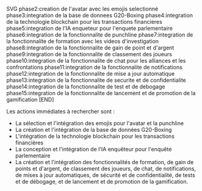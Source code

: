 SVG
phase2:creation de l'avatar avec les emojis selectionné
phase3:integration de la base de donnees G20-Boxing
phase4:integration de la technologie blockchain pour les transactions financieres
phase5:integration de l'IA enqueteur pour l'enquete parlementaire
phase6:integration de la fonctionnalite de punchline
phase7:integration de la fonctionnalite de formation avec les videos d'investigation
phase8:integration de la fonctionnalite de gain de point et d'argent
phase9:integration de la fonctionnalite de classement des joueurs
phase10:integration de la fonctionnalite de chat pour les alliances et les confrontations
phase11:integration de la fonctionnalite de notifications
phase12:integration de la fonctionnalite de mise a jour automatique
phase13:integration de la fonctionnalite de securite et de confidentialite
phase14:integration de la fonctionnalite de test et de debogage
phase15:integration de la fonctionnalite de lancement et de promotion de la gamification
[END]

Les actions immédiates à rechercher sont :

* La sélection et l'intégration des emojis pour l'avatar et la punchline
* La création et l'intégration de la base de données G20-Boxing
* L'intégration de la technologie blockchain pour les transactions financières
* La conception et l'intégration de l'IA enquêteur pour l'enquête parlementaire
* La création et l'intégration des fonctionnalités de formation, de gain de points et d'argent, de classement des joueurs, de chat, de notifications, de mises à jour automatiques, de sécurité et de confidentialité, de tests et de débogage, et de lancement et de promotion de la gamification.
